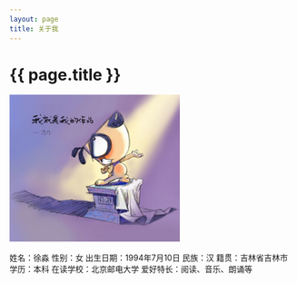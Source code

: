 ```yaml
---
layout: page
title: 关于我
---
```

# {{ page.title }}


<img src="/images/1.jpg" alt="Me" width=300px class="left">

姓名：徐淼
性别：女
出生日期：1994年7月10日
民族：汉
籍贯：吉林省吉林市
学历：本科
在读学校：北京邮电大学
爱好特长：阅读、音乐、朗诵等

<br>


